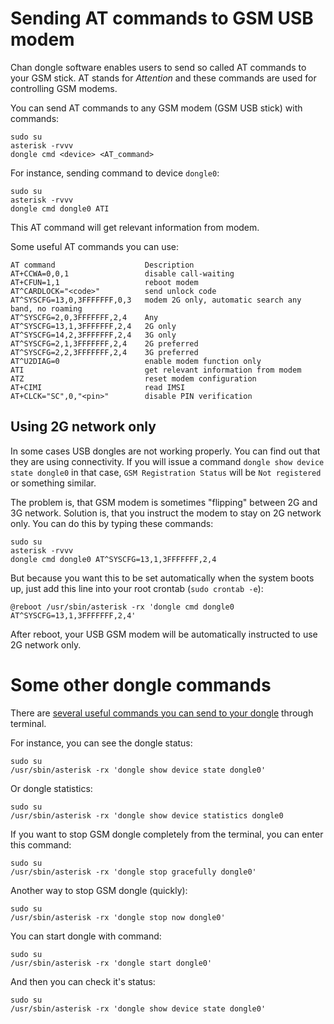 # Sending AT commands to GSM USB modem
Chan dongle software enables users to send so called AT commands to your GSM stick. AT stands for *Attention* and these commands are used for controlling GSM modems.

You can send AT commands to any GSM modem (GSM USB stick) with commands:
```
sudo su
asterisk -rvvv
dongle cmd <device> <AT_command>
```

For instance, sending command to device `dongle0`:
```
sudo su
asterisk -rvvv
dongle cmd dongle0 ATI
```
This AT command will get relevant information from modem.

Some useful AT commands you can use:
```
AT command                    Description
AT+CCWA=0,0,1                 disable call-waiting
AT+CFUN=1,1                   reboot modem
AT^CARDLOCK="<code>"          send unlock code
AT^SYSCFG=13,0,3FFFFFFF,0,3   modem 2G only, automatic search any band, no roaming
AT^SYSCFG=2,0,3FFFFFFF,2,4    Any
AT^SYSCFG=13,1,3FFFFFFF,2,4   2G only
AT^SYSCFG=14,2,3FFFFFFF,2,4   3G only
AT^SYSCFG=2,1,3FFFFFFF,2,4    2G preferred
AT^SYSCFG=2,2,3FFFFFFF,2,4    3G preferred
AT^U2DIAG=0                   enable modem function only
ATI                           get relevant information from modem
ATZ                           reset modem configuration
AT+CIMI                       read IMSI
AT+CLCK="SC",0,"<pin>"        disable PIN verification
```

## Using 2G network only

In some cases USB dongles are not working properly. You can find out that they are using connectivity. If you will issue a command `dongle show device state dongle0` in that case, `GSM Registration Status` will be `Not registered` or something similar.

The problem is, that GSM modem is sometimes "flipping" between 2G and 3G network. Solution is, that you instruct the modem to stay on 2G network only. You can do this by typing these commands:
```
sudo su
asterisk -rvvv
dongle cmd dongle0 AT^SYSCFG=13,1,3FFFFFFF,2,4
```
But because you want this to be set automatically when the system boots up, just add this line into your root crontab (`sudo crontab -e`):
```
@reboot /usr/sbin/asterisk -rx 'dongle cmd dongle0 AT^SYSCFG=13,1,3FFFFFFF,2,4'
```

After reboot, your USB GSM modem will be automatically instructed to use 2G network only.

# Some other dongle commands

There are [several useful commands you can send to your dongle](http://asterisk-service.com/en_US/page/chan-dongle-use) through terminal.

For instance, you can see the dongle status:
```
sudo su
/usr/sbin/asterisk -rx 'dongle show device state dongle0'
```
Or dongle statistics:
```
sudo su
/usr/sbin/asterisk -rx 'dongle show device statistics dongle0
```

If you want to stop GSM dongle completely from the terminal, you can enter this command:
```
sudo su
/usr/sbin/asterisk -rx 'dongle stop gracefully dongle0'
```

Another way to stop GSM dongle (quickly):
```
sudo su
/usr/sbin/asterisk -rx 'dongle stop now dongle0'
```

You can start dongle with command:
```
sudo su
/usr/sbin/asterisk -rx 'dongle start dongle0'
```

And then you can check it's status:
```
sudo su
/usr/sbin/asterisk -rx 'dongle show device state dongle0'
```
